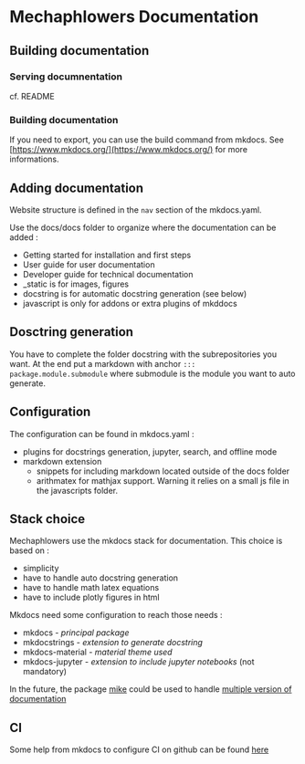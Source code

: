 # Mechaphlowers Documentation

## Building documentation 

### Serving documnentation

cf. README

### Building documentation

If you need to export, you can use the build command from mkdocs.
See [https://www.mkdocs.org/](https://www.mkdocs.org/) for more informations.

## Adding documentation

Website structure is defined in the `nav` section of the mkdocs.yaml.

Use the docs/docs folder to organize where the documentation can be added :

- Getting started for installation and first steps
- User guide for user documentation
- Developer guide for technical documentation
- _static is for images, figures
- docstring is for automatic docstring generation (see below)
- javascript is only for addons or extra plugins of mkddocs


## Dosctring generation

You have to complete the folder docstring with the subrepositories you want. At the end put a markdown with anchor `::: package.module.submodule` where submodule is the module you want to auto generate.


## Configuration

The configuration can be found in mkdocs.yaml :

- plugins for docstrings generation, jupyter, search, and offline mode
- markdown extension
    - snippets for including markdown located outside of the docs folder
    - arithmatex for mathjax support. Warning it relies on a small js file in the javascripts folder.

## Stack choice

Mechaphlowers use the mkdocs stack for documentation.
This choice is based on :

- simplicity
- have to handle auto docstring generation
- have to handle math latex equations
- have to include plotly figures in html


Mkdocs need some configuration to reach those needs :

- mkdocs - _principal package_
- mkdocstrings - _extension to generate docstring_
- mkdocs-material - _material theme used_
- mkdocs-jupyter - _extension to include jupyter notebooks_ (not mandatory)

In the future, the package [mike](https://github.com/jimporter/mike) could be used to handle [multiple version of documentation](https://squidfunk.github.io/mkdocs-material/setup/setting-up-versioning/)

## CI

Some help from mkdocs to configure CI on github can be found [here](https://squidfunk.github.io/mkdocs-material/publishing-your-site/)